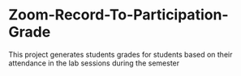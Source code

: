 # Zoom-Record-To-Participation-Grade
This project generates students grades for students based on their attendance in the lab sessions during the semester
